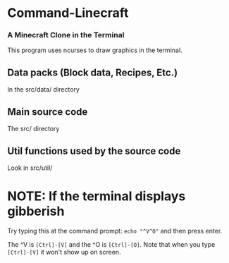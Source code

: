 # Command-Linecraft
### A Minecraft Clone in the Terminal
This program uses ncurses to draw graphics in the terminal.

## Data packs (Block data, Recipes, Etc.)
In the src/data/ directory

## Main source code
The src/ directory

## Util functions used by the source code
Look in src/util/

# NOTE: If the terminal displays gibberish
Try typing this at the command prompt:
`echo "^V^O"`
and then press enter.

The ^V is `[Ctrl]-[V]` and the ^O is `[Ctrl]-[O]`.
Note that when you type `[Ctrl]-[V]` it won't show up on screen.
